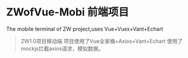 # ZWofVue-Mobi 前端项目 #
The mobile terminal of ZW project,uses Vue+Vuex+Vant+Echart
>ZW1.0项目移动端
项目使用了Vue全家桶+Axios+Vant+Echart
使用了mockjs拦截axios请求，模拟数据。
